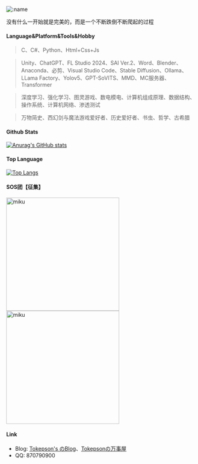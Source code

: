  ![:name](https://api.moedog.org/count/@toke648?name=toke648&theme=rule34&padding=7&offset=0&align=top&scale=1&pixelated=1&darkmode=auto)

<p align="left">没有什么一开始就是完美的，而是一个不断跌倒不断爬起的过程</p>

#### Language&Platform&Tools&Hobby
>C、C#、Python、Html+Css+Js

>Unity、ChatGPT、FL Studio 2024、SAI Ver.2、Word、Blender、Anaconda、必剪、Visual Studio Code、Stable Diffusion、Ollama、LLama Factory、Yolov5、GPT-SoVITS、MMD、MC服务器、Transformer

>深度学习、强化学习、图灵游戏、数电模电、计算机组成原理、数据结构、操作系统、计算机网络、渗透测试

>万物简史、西幻剑与魔法游戏爱好者、历史爱好者、书虫、哲学、古希腊

#### Github Stats
[![Anurag's GitHub stats](https://github-readme-stats.vercel.app/api?username=toke648)](https://github.com/toke648/github-readme-stats)

#### Top Language
[![Top Langs](https://github-readme-stats-ten-gilt.vercel.app/api/top-langs/?username=toke648&layout=compact&langs_count=6&card_width=445)](https://github.com/anuraghazra/github-readme-stats)

#### SOS团【征集】
<div>
  <p>
    <img src="https://github.com/user-attachments/assets/8adc9acb-4d95-442f-81e4-b95697863162" title="miku" alt="miku" width="#" height="300"/> 
    <img src="https://github.com/user-attachments/assets/278123fb-3308-4144-8d8f-f0bdb67e0af7" title="miku" alt="miku" width="#" height="300"/> 
  </p>
</div>

#### Link
- Blog: [Tokepson's のBlog](https://gannia.top/)、[Tokepsonの万事屋](https://www.cnblogs.com/tokepson)
- QQ: 870790900


<!--
**toke648/toke648** is a ✨ _special_ ✨ repository because its `README.md` (this file) appears on your GitHub profile.

Here are some ideas to get you started:

- 🔭 I’m currently working on ...
- 🌱 I’m currently learning ...
- 👯 I’m looking to collaborate on ...
- 🤔 I’m looking for help with ...
- 💬 Ask me about ...
- 📫 How to reach me: ...
- 😄 Pronouns: ...
- ⚡ Fun fact: ...
-->


